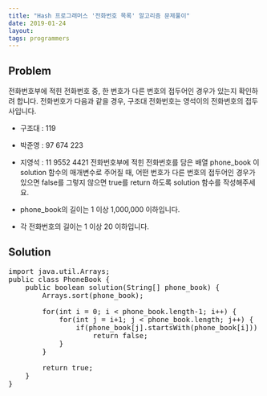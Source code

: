 ```yaml
---
title: "Hash 프로그래머스 '전화번호 목록' 알고리즘 문제풀이"
date: 2019-01-24
layout:
tags: programmers
---
```


## Problem
전화번호부에 적힌 전화번호 중, 한 번호가 다른 번호의 접두어인 경우가 있는지 확인하려 합니다.
전화번호가 다음과 같을 경우, 구조대 전화번호는 영석이의 전화번호의 접두사입니다.
- 구조대 : 119
- 박준영 : 97 674 223
- 지영석 : 11 9552 4421
전화번호부에 적힌 전화번호를 담은 배열 phone_book 이 solution 함수의 매개변수로 주어질 때, 어떤 번호가 다른 번호의 접두어인 경우가 있으면 false를 그렇지 않으면 true를 return 하도록 solution 함수를 작성해주세요.

- phone_book의 길이는 1 이상 1,000,000 이하입니다.
- 각 전화번호의 길이는 1 이상 20 이하입니다.

## Solution
<pre>
import java.util.Arrays;
public class PhoneBook {
	public boolean solution(String[] phone_book) {
        Arrays.sort(phone_book);
               
        for(int i = 0; i < phone_book.length-1; i++) {
			for(int j = i+1; j < phone_book.length; j++) {
				if(phone_book[j].startsWith(phone_book[i]))
					return false;					
			}
		}
        
        return true;
    }
}    
